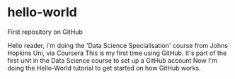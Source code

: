 # hello-world
First repository on GitHub

Hello reader, I'm doing the 'Data Science Specialisation' course from Johns Hopkins Uni, via Coursera
This is my first time using GitHub.  It's part of the first unit in the Data Science course to set up a GitHub account
Now I'm doing the Hello-World tutorial to get started on how GitHub works.
